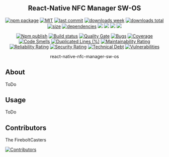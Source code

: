 <h2 align="center">
    React-Native NFC Manager SW-OS
</h2>

<p align="center">
  <a href="https://badge.fury.io/js/react-native-nfc-manager-sw-os.svg"><img src="https://badge.fury.io/js/react-native-nfc-manager-sw-os.svg" alt="npm package" /></a>
  <a href="https://img.shields.io/github/license/FireboltCasters/react-native-nfc-manager-sw-os"><img src="https://img.shields.io/github/license/FireboltCasters/react-native-nfc-manager-sw-os" alt="MIT" /></a>
  <a href="https://img.shields.io/github/last-commit/FireboltCasters/react-native-nfc-manager-sw-os?logo=git"><img src="https://img.shields.io/github/last-commit/FireboltCasters/react-native-nfc-manager-sw-os?logo=git" alt="last commit" /></a>
  <a href="https://www.npmjs.com/package/react-native-nfc-manager-sw-os"><img src="https://img.shields.io/npm/dm/react-native-nfc-manager-sw-os.svg" alt="downloads week" /></a>
  <a href="https://www.npmjs.com/package/react-native-nfc-manager-sw-os"><img src="https://img.shields.io/npm/dt/react-native-nfc-manager-sw-os.svg" alt="downloads total" /></a>
  <a href="https://github.com/FireboltCasters/react-native-nfc-manager-sw-os"><img src="https://shields.io/github/languages/code-size/FireboltCasters/react-native-nfc-manager-sw-os" alt="size" /></a>
  <a href="https://david-dm.org/FireboltCasters/react-native-nfc-manager-sw-os"><img src="https://david-dm.org/FireboltCasters/react-native-nfc-manager-sw-os/status.svg" alt="dependencies" /></a>
  <a href="https://app.fossa.com/projects/git%2Bgithub.com%2FFireboltCasters%2Freact-native-nfc-manager-sw-os?ref=badge_shield" alt="FOSSA Status"><img src="https://app.fossa.com/api/projects/git%2Bgithub.com%2FFireboltCasters%2Freact-native-nfc-manager-sw-os.svg?type=shield"/></a>
  <a href="https://github.com/google/gts" alt="Google TypeScript Style"><img src="https://img.shields.io/badge/code%20style-google-blueviolet.svg"/></a>
  <a href="https://shields.io/" alt="Google TypeScript Style"><img src="https://img.shields.io/badge/uses-TypeScript-blue.svg"/></a>
  <a href="https://github.com/marketplace/actions/lint-action"><img src="https://img.shields.io/badge/uses-Lint%20Action-blue.svg"/></a>
</p>

<p align="center">
  <a href="https://github.com/FireboltCasters/react-native-nfc-manager-sw-os/actions/workflows/npmPublish.yml"><img src="https://github.com/FireboltCasters/react-native-nfc-manager-sw-os/actions/workflows/npmPublish.yml/badge.svg" alt="Npm publish" /></a>
  <a href="https://github.com/FireboltCasters/react-native-nfc-manager-sw-os/actions/workflows/linter.yml"><img src="https://github.com/FireboltCasters/react-native-nfc-manager-sw-os/actions/workflows/linter.yml/badge.svg" alt="Build status" /></a>
  <a href="https://sonarcloud.io/dashboard?id=FireboltCasters_react-native-nfc-manager-sw-os"><img src="https://sonarcloud.io/api/project_badges/measure?project=FireboltCasters_react-native-nfc-manager-sw-os&metric=alert_status" alt="Quality Gate" /></a>
  <a href="https://sonarcloud.io/dashboard?id=FireboltCasters_react-native-nfc-manager-sw-os"><img src="https://sonarcloud.io/api/project_badges/measure?project=FireboltCasters_react-native-nfc-manager-sw-os&metric=bugs" alt="Bugs" /></a>
  <a href="https://sonarcloud.io/dashboard?id=FireboltCasters_react-native-nfc-manager-sw-os"><img src="https://sonarcloud.io/api/project_badges/measure?project=FireboltCasters_react-native-nfc-manager-sw-os&metric=coverage" alt="Coverage" /></a>
  <a href="https://sonarcloud.io/dashboard?id=FireboltCasters_react-native-nfc-manager-sw-os"><img src="https://sonarcloud.io/api/project_badges/measure?project=FireboltCasters_react-native-nfc-manager-sw-os&metric=code_smells" alt="Code Smells" /></a>
  <a href="https://sonarcloud.io/dashboard?id=FireboltCasters_react-native-nfc-manager-sw-os"><img src="https://sonarcloud.io/api/project_badges/measure?project=FireboltCasters_react-native-nfc-manager-sw-os&metric=duplicated_lines_density" alt="Duplicated Lines (%)" /></a>
  <a href="https://sonarcloud.io/dashboard?id=FireboltCasters_react-native-nfc-manager-sw-os"><img src="https://sonarcloud.io/api/project_badges/measure?project=FireboltCasters_react-native-nfc-manager-sw-os&metric=sqale_rating" alt="Maintainability Rating" /></a>
  <a href="https://sonarcloud.io/dashboard?id=FireboltCasters_react-native-nfc-manager-sw-os"><img src="https://sonarcloud.io/api/project_badges/measure?project=FireboltCasters_react-native-nfc-manager-sw-os&metric=reliability_rating" alt="Reliability Rating" /></a>
  <a href="https://sonarcloud.io/dashboard?id=FireboltCasters_react-native-nfc-manager-sw-os"><img src="https://sonarcloud.io/api/project_badges/measure?project=FireboltCasters_react-native-nfc-manager-sw-os&metric=security_rating" alt="Security Rating" /></a>
  <a href="https://sonarcloud.io/dashboard?id=FireboltCasters_react-native-nfc-manager-sw-os"><img src="https://sonarcloud.io/api/project_badges/measure?project=FireboltCasters_react-native-nfc-manager-sw-os&metric=sqale_index" alt="Technical Debt" /></a>
  <a href="https://sonarcloud.io/dashboard?id=FireboltCasters_react-native-nfc-manager-sw-os"><img src="https://sonarcloud.io/api/project_badges/measure?project=FireboltCasters_react-native-nfc-manager-sw-os&metric=vulnerabilities" alt="Vulnerabilities" /></a>
</p>

<p align="center">
    react-native-nfc-manager-sw-os
</p>

## About

ToDo

## Usage

ToDo

## Contributors

The FireboltCasters

<a href="https://github.com/FireboltCasters/react-native-nfc-manager-sw-os"><img src="https://contrib.rocks/image?repo=FireboltCasters/react-native-nfc-manager-sw-os" alt="Contributors" /></a>
